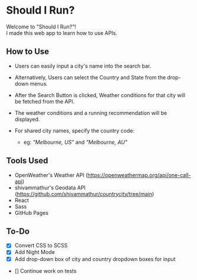 # Should I Run?

Welcome to "Should I Run?"! <br>
I made this web app to learn how to use APIs. <br>

## How to Use

* Users can easily input a city's name into the search bar.
* Alternatively, Users can select the Country and State from the drop-down menus.
* After the Search Button is clicked, Weather conditions for that city will be fetched from the API.
* The weather conditions and a running recommendation will be displayed.<br>

* For shared city names, specify the country code:
    - eg: _"Melbourne, US"_ and _"Melbourne, AU"_

## Tools Used

* OpenWeather's Weather API (https://openweathermap.org/api/one-call-api)
* shivammathur's Geodata API (https://github.com/shivammathur/countrycity/tree/main)
* React
* Sass
* GitHub Pages

## To-Do

- [x] Convert CSS to SCSS
- [x] Add Night Mode
- [x] Add drop-down box of city and country dropdown boxes for input
- [] Continue work on tests